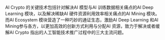 
AI Crypto 的关键技术包括针对解决AI 模型与AI 训练数据相关痛点的AI Deep Learning 模块，以及解决稀缺AI 硬件资源利用效率相关痛点的AI Mining 模块。而AI Ecosystem 模块营造了一种巧妙的通证生态，激励AI Deep Learning 和AI Mining参与各方，以更加高效的创新方式利用与分配AI 资源，致力于解决或者缓解AI Crypto 指出的人工智能技术推广过程中的三大主流问题。
